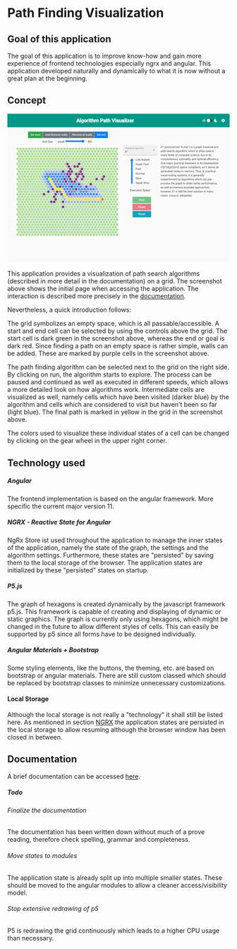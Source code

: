 # Path Finding Visualization
## Goal of this application

The goal of this application is to improve know-how and gain more experience of frontend technologies especially ngrx and angular. This application developed naturally and dynamically to what it is now without a great plan at the beginning.


## Concept
![alt text](./documentation/screenshots/appPreview.png "Overview of the application")

This application provides a visualization of path search algorithms (described in more detail in the documentation) on a grid. The screenshot above shows the initial page when accessing the application. The interaction is described more precisely in the [documentation](documentation/documentation.md).

Nevertheless, a quick introduction follows:

The grid symbolizes an empty space, which is all passable/accessible. A start and end cell can be selected by using the controls above the grid. The start cell is dark green in the screenshot above, whereas the end or goal is dark red. Since finding a path on an empty space is rather simple, walls can be added. These are marked by purple cells in the screenshot above.

The path finding algorithm can be selected next to the grid on the right side. By clicking on run, the algorithm starts to explore. The process can be paused and continued as well as executed in different speeds, which allows a more detailed look on how algorithms work. Intermediate cells are visualized as well, namely cells which have been visited (darker blue) by the algorithm and cells which are considered to visit but haven't been so far (light blue). The final path is marked in yellow in the grid in the screenshot above.

The colors used to visualize these individual states of a cell can be changed by clicking on the gear wheel in the upper right corner.


## Technology used
##### Angular

The frontend implementation is based on the angular framework. More specific the current major version 11.


##### NGRX - Reactive State for Angular
<a name="ngrx"></a>

NgRx Store ist used throughout the application to manage the inner states of the application, namely the state of the graph, the settings and the algorithm settings. Furthermore, these states are "persisted" by saving them to the local storage of the browser. The application states are initialized by these "persisted" states on startup. 


##### P5.js

The graph of hexagons is created dynamically by the javascript framework p5.js. This framework is capable of creating and displaying of dynamic or static graphics. The graph is currently only using hexagons, which might be changed in the future to allow different styles of cells. This can easily be supported by p5 since all forms have to be designed individually.


##### Angular Materials + Bootstrap

Some styling elements, like the buttons, the theming, etc. are based on bootstrap or angular materials. There are still custom classed which should be replaced by bootstrap classes to minimize unnecessary customizations.


#### Local Storage

Although the local storage is not really a "technology" it shall still be listed here. As mentioned in section [NGRX](#ngrx) the application states are persisted in the local storage to allow resuming although the browser window has been closed in between.


## Documentation

A brief documentation can be accessed [here](documentation/documentation.md).


##### Todo

###### Finalize the documentation

The documentation has been written down without much of a prove reading, therefore check spelling, grammar and completeness.
###### Move states to modules

The application state is already split up into multiple smaller states. These should be moved to the angular modules to allow a cleaner access/visibility model.


###### Stop extensive redrawing of p5

P5 is redrawing the grid continuously which leads to a higher CPU usage than necessary.
